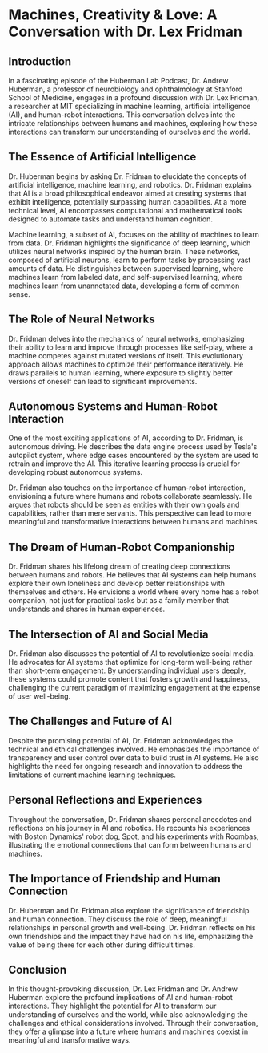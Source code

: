 # Machines, Creativity & Love: A Conversation with Dr. Lex Fridman

## Introduction

In a fascinating episode of the Huberman Lab Podcast, Dr. Andrew Huberman, a professor of neurobiology and ophthalmology at Stanford School of Medicine, engages in a profound discussion with Dr. Lex Fridman, a researcher at MIT specializing in machine learning, artificial intelligence (AI), and human-robot interactions. This conversation delves into the intricate relationships between humans and machines, exploring how these interactions can transform our understanding of ourselves and the world.

## The Essence of Artificial Intelligence

Dr. Huberman begins by asking Dr. Fridman to elucidate the concepts of artificial intelligence, machine learning, and robotics. Dr. Fridman explains that AI is a broad philosophical endeavor aimed at creating systems that exhibit intelligence, potentially surpassing human capabilities. At a more technical level, AI encompasses computational and mathematical tools designed to automate tasks and understand human cognition.

Machine learning, a subset of AI, focuses on the ability of machines to learn from data. Dr. Fridman highlights the significance of deep learning, which utilizes neural networks inspired by the human brain. These networks, composed of artificial neurons, learn to perform tasks by processing vast amounts of data. He distinguishes between supervised learning, where machines learn from labeled data, and self-supervised learning, where machines learn from unannotated data, developing a form of common sense.

## The Role of Neural Networks

Dr. Fridman delves into the mechanics of neural networks, emphasizing their ability to learn and improve through processes like self-play, where a machine competes against mutated versions of itself. This evolutionary approach allows machines to optimize their performance iteratively. He draws parallels to human learning, where exposure to slightly better versions of oneself can lead to significant improvements.

## Autonomous Systems and Human-Robot Interaction

One of the most exciting applications of AI, according to Dr. Fridman, is autonomous driving. He describes the data engine process used by Tesla's autopilot system, where edge cases encountered by the system are used to retrain and improve the AI. This iterative learning process is crucial for developing robust autonomous systems.

Dr. Fridman also touches on the importance of human-robot interaction, envisioning a future where humans and robots collaborate seamlessly. He argues that robots should be seen as entities with their own goals and capabilities, rather than mere servants. This perspective can lead to more meaningful and transformative interactions between humans and machines.

## The Dream of Human-Robot Companionship

Dr. Fridman shares his lifelong dream of creating deep connections between humans and robots. He believes that AI systems can help humans explore their own loneliness and develop better relationships with themselves and others. He envisions a world where every home has a robot companion, not just for practical tasks but as a family member that understands and shares in human experiences.

## The Intersection of AI and Social Media

Dr. Fridman also discusses the potential of AI to revolutionize social media. He advocates for AI systems that optimize for long-term well-being rather than short-term engagement. By understanding individual users deeply, these systems could promote content that fosters growth and happiness, challenging the current paradigm of maximizing engagement at the expense of user well-being.

## The Challenges and Future of AI

Despite the promising potential of AI, Dr. Fridman acknowledges the technical and ethical challenges involved. He emphasizes the importance of transparency and user control over data to build trust in AI systems. He also highlights the need for ongoing research and innovation to address the limitations of current machine learning techniques.

## Personal Reflections and Experiences

Throughout the conversation, Dr. Fridman shares personal anecdotes and reflections on his journey in AI and robotics. He recounts his experiences with Boston Dynamics' robot dog, Spot, and his experiments with Roombas, illustrating the emotional connections that can form between humans and machines.

## The Importance of Friendship and Human Connection

Dr. Huberman and Dr. Fridman also explore the significance of friendship and human connection. They discuss the role of deep, meaningful relationships in personal growth and well-being. Dr. Fridman reflects on his own friendships and the impact they have had on his life, emphasizing the value of being there for each other during difficult times.

## Conclusion

In this thought-provoking discussion, Dr. Lex Fridman and Dr. Andrew Huberman explore the profound implications of AI and human-robot interactions. They highlight the potential for AI to transform our understanding of ourselves and the world, while also acknowledging the challenges and ethical considerations involved. Through their conversation, they offer a glimpse into a future where humans and machines coexist in meaningful and transformative ways.